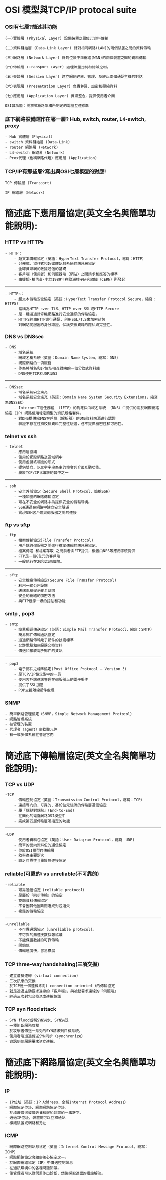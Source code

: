 # OSI 模型與TCP/IP protocal suite

### OSI有七層?簡述其功能

    (一)實體層 (Physical Layer) 設備裝置之間位元資料傳輸

    (二)資料鏈結層 (Data-Link Layer) 針對相同網路(LAN)的兩個裝置之間的資料傳輸

    (三)網路層 (Network Layer) 針對位於不同網路(WAN)的兩個裝置之間的資料傳輸

    (四)傳輸層 (Transport Layer) 處理流量控制和錯誤控制。

    (五)交談層 (Session Layer) 建立網絡連線、管理、及終止兩個通訊主機的對話

    (六)表現層 (Presentation Layer) 負責轉譯、加密和壓縮資料

    (七)應用層 (Application Layer) 資訊整合，提供使用者介面

    OSI其功能：開放式網路架構所制定的電腦互連標準

### 底下網路設備運作在哪一層? Hub, switch, router, L4-switch, proxy
    - Hub 實體層（Physical）
    - switch 資料鏈結層 (Data-Link)
    - router 網路層 (Network)
    - L4-switch 網路層 (Network)
    - Prox代理（也稱網路代理）應用層 (Application)
### TCP/IP有那些層?寫出與OSI七層模型的對應!
    TCP 傳輸層 (Transport)
    
    IP 網路層 (Network)

# 簡述底下應用層協定(英文全名與簡單功能說明):
### HTTP vs HTTPs
    - HTTP：
        - 超文本傳輸協定（英語：HyperText Transfer Protocol，縮寫：HTTP）
        - 分佈式、協作式和超媒體訊息系統的應用層協定
        - 全球資訊網的數據通信的基礎
        - 客戶端（使用者）和伺服器端（網站）之間請求和應答的標準
        - 由提姆·柏內茲-李於1989年在歐洲核子研究組織（CERN）所發起
   -------------------------------------------------------------
   
    - HTTPs：
        - 超文本傳輸安全協定（英語：HyperText Transfer Protocol Secure，縮寫：HTTPS)
        - 常稱為HTTP over TLS、HTTP over SSL或HTTP Secure
        - 是一種透過計算機網路進行安全通訊的傳輸協定。
        - HTTPS經由HTTP進行通訊，利用SSL/TLS來加密封包
        - 對網站伺服器的身分認證，保護交換資料的隱私與完整性。

### DNS vs DNSsec
    - DNS
        - 域名系統
        - 網域名稱系統（英語：Domain Name System，縮寫：DNS）
        - 網際網路的一項服務
        - 作為將域名和IP位址相互對映的一個分散式資料庫
        - DNS使用TCP和UDP埠53
  -------------------------------------------------------------
  
    - DNSsec
        - 域名系統安全擴充
        - 域名系統安全擴充（英語：Domain Name System Security Extensions，縮寫為DNSSEC）
        - Internet工程任務組 （IETF）的對確保由域名系統 （DNS）中提供的關於網際網路協定（IP）網路使用特定類型的資訊規格套件。
        - 對DNS提供給DNS客戶端（解析器）的DNS資料來源進行認證
        - 驗證不存在性和校驗資料完整性驗證，但不提供機密性和可用性。

### telnet vs ssh
    - telnet 
        - 應用層協議
        - 使用於網際網路及區域網中
        - 使用虛擬終端機的形式
        - 提供雙向、以文字字串為主的命令列介面互動功能。
        - 屬於TCP/IP協議族的其中之一
  ------------------------------------------------------------- 
  
    - ssh
        - 安全外殼協定（Secure Shell Protocol，簡稱SSH）
        - 一種加密的網路傳輸協定
        - 可在不安全的網路中為提供安全的傳輸環境。
        - SSH通過在網路中建立安全隧道
        - 實現SSH客戶端與伺服器之間的連接 
        
### ftp vs sftp
    - ftp
        - 檔案傳輸協定(File Transfer Protocol)
        - 用戶端與伺服器之間進行檔案傳輸的應用層協定。
        - 檔案傳送 和檔案存取 之間前者由FTP提供，後者由NFS等應用系統提供
        - FTP是一個8位元的客戶端
        - 一般執行在20和21兩個埠。
        
  ------------------------------------------------------------- 
    
    - sftp
        - 安全檔案傳輸協定(Secure File Transfer Protocol)
        - 利用一組公用設施
        - 遠端電腦提供安全訪問
        - 安全的網絡的加密方法
        - 與FTP幾乎一樣的語法和功能
        
### smtp , pop3
    - smtp
        - 簡單郵遞傳送協定（英語：Simple Mail Transfer Protocol，縮寫：SMTP）
        - 簡易郵件傳輸通訊協定
        - 透過網路傳輸電子郵件的技術標準
        - 允許電腦和伺服器交換資料
        - 傳送和接收電子郵件的資訊
    
  ------------------------------------------------------------- 
  
    - pop3
        - 電子郵件之標準協定(Post Office Protocol – Version 3)
        - 是TCP/IP協定族中的一員
        - 使用客戶端遠端管理在伺服器上的電子郵件
        - 提供了SSL加密
        - POP支援離線郵件處理

### SNMP
    - 簡單網路管理協定（SNMP，Simple Network Management Protocol）
    - 網路管理系統
    - 被管理的裝置
    - 代理者（agent）的軟體元件
    - 有一或多個系統在管理它們

# 簡述底下傳輸層協定(英文全名與簡單功能說明):

### TCP vs UDP
    -TCP
        - 傳輸控制協定（英語：Transmission Control Protocol，縮寫：TCP）
        - 連接導向的、可靠的、基於位元組流的傳輸層通信協定
        - 屬『端點對端點』(End-to-End)
        - 在簡化的電腦網路OSI模型中
        - 完成第四層傳輸層所指定的功能
 ------------------------------------------------------------- 
  
    -UDP
        - 使用者資料包協定（英語：User Datagram Protocol，縮寫：UDP)
        - 簡單的面向資料包的通信協定
        - 位於OSI模型的傳輸層
        - 效率為主要訴求
        - 缺乏可靠性且屬於無連接協定
        
### reliable(可靠的) vs unreliable(不可靠的)
    -reliable
        - 可靠通信協定 (reliable protocol)
        - 是屬於『同步傳輸』的協定
        - 雙向資料傳輸協定
        - 不會因其他因素而造成封包遺失
        - 複雜的傳輸協定
------------------------------------------------------------- 
          
    -unreliable
        - 不可靠通訊協定 (unreliable protocol)。
        - 不可靠的無連接數據報協議
        - 不能保證數據的可靠傳輸
        - 開銷低
        - 傳輸速度快，容易擴展
      

### TCP three-way handshaking(三項交握)
    - 建立虛擬連線 (virtual connection) 
    - 三次訊息的交換
    - 於TCP是一個連線導向( connection oriented )的傳輸協定
    - 就是透過主動要求連線的『客戶端』，與被動要求連線的『伺服端』
    - 經過三次封包交換達成連線協議

### TCP syn flood attack
    - SYN flood或稱SYN洪水、SYN洪泛
    - 一種阻斷服務攻擊
    - 於攻擊者傳送一系列的SYN請求到目標系統。
    - 使用者端透過傳送SYN同步（synchronize）
    - 資訊到伺服器要求建立連線。 
  
# 簡述底下網路層協定(英文全名與簡單功能說明):

### IP
    - IP位址（英語：IP Address，全稱Internet Protocol Address）
    - 網際協定位址、網際網路協定位址。
    - 於標識傳送或接收資料報的裝置的一串數字。
    - 通過IP位址，裝置間可以互相通訊
    - 標識裝置或網路和定址

### ICMP
    - 網際網路控制訊息協定（英語：Internet Control Message Protocol，縮寫：ICMP）
    - 網際網路協定套組的核心協定之一。
    - 於網際網路協定（IP）中傳送控制訊息
    - 在通訊環境中的各種問題回饋。
    - 使管理者可以對問題作出診斷，然後採取適當的措施解決。
    
    
